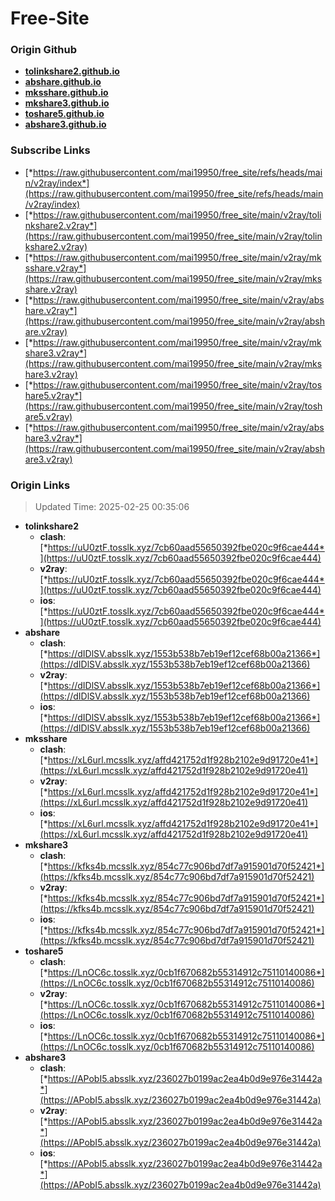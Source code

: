 # Free-Site

### Origin Github

- [**tolinkshare2.github.io**](https://github.com/tolinkshare2/tolinkshare2.github.io)
- [**abshare.github.io**](https://github.com/abshare/abshare.github.io)
- [**mksshare.github.io**](https://github.com/mksshare/mksshare.github.io)
- [**mkshare3.github.io**](https://github.com/mkshare3/mkshare3.github.io)
- [**toshare5.github.io**](https://github.com/toshare5/toshare5.github.io)
- [**abshare3.github.io**](https://github.com/abshare3/abshare3.github.io)

### Subscribe Links

- [*https://raw.githubusercontent.com/mai19950/free_site/refs/heads/main/v2ray/index*](https://raw.githubusercontent.com/mai19950/free_site/refs/heads/main/v2ray/index)
- [*https://raw.githubusercontent.com/mai19950/free_site/main/v2ray/tolinkshare2.v2ray*](https://raw.githubusercontent.com/mai19950/free_site/main/v2ray/tolinkshare2.v2ray)
- [*https://raw.githubusercontent.com/mai19950/free_site/main/v2ray/mksshare.v2ray*](https://raw.githubusercontent.com/mai19950/free_site/main/v2ray/mksshare.v2ray)
- [*https://raw.githubusercontent.com/mai19950/free_site/main/v2ray/abshare.v2ray*](https://raw.githubusercontent.com/mai19950/free_site/main/v2ray/abshare.v2ray)
- [*https://raw.githubusercontent.com/mai19950/free_site/main/v2ray/mkshare3.v2ray*](https://raw.githubusercontent.com/mai19950/free_site/main/v2ray/mkshare3.v2ray)
- [*https://raw.githubusercontent.com/mai19950/free_site/main/v2ray/toshare5.v2ray*](https://raw.githubusercontent.com/mai19950/free_site/main/v2ray/toshare5.v2ray)
- [*https://raw.githubusercontent.com/mai19950/free_site/main/v2ray/abshare3.v2ray*](https://raw.githubusercontent.com/mai19950/free_site/main/v2ray/abshare3.v2ray)

### Origin Links

> Updated Time: 2025-02-25 00:35:06

- **tolinkshare2**
  - **clash**: [*https://uU0ztF.tosslk.xyz/7cb60aad55650392fbe020c9f6cae444*](https://uU0ztF.tosslk.xyz/7cb60aad55650392fbe020c9f6cae444)
  - **v2ray**: [*https://uU0ztF.tosslk.xyz/7cb60aad55650392fbe020c9f6cae444*](https://uU0ztF.tosslk.xyz/7cb60aad55650392fbe020c9f6cae444)
  - **ios**: [*https://uU0ztF.tosslk.xyz/7cb60aad55650392fbe020c9f6cae444*](https://uU0ztF.tosslk.xyz/7cb60aad55650392fbe020c9f6cae444)
- **abshare**
  - **clash**: [*https://dIDlSV.absslk.xyz/1553b538b7eb19ef12cef68b00a21366*](https://dIDlSV.absslk.xyz/1553b538b7eb19ef12cef68b00a21366)
  - **v2ray**: [*https://dIDlSV.absslk.xyz/1553b538b7eb19ef12cef68b00a21366*](https://dIDlSV.absslk.xyz/1553b538b7eb19ef12cef68b00a21366)
  - **ios**: [*https://dIDlSV.absslk.xyz/1553b538b7eb19ef12cef68b00a21366*](https://dIDlSV.absslk.xyz/1553b538b7eb19ef12cef68b00a21366)
- **mksshare**
  - **clash**: [*https://xL6url.mcsslk.xyz/affd421752d1f928b2102e9d91720e41*](https://xL6url.mcsslk.xyz/affd421752d1f928b2102e9d91720e41)
  - **v2ray**: [*https://xL6url.mcsslk.xyz/affd421752d1f928b2102e9d91720e41*](https://xL6url.mcsslk.xyz/affd421752d1f928b2102e9d91720e41)
  - **ios**: [*https://xL6url.mcsslk.xyz/affd421752d1f928b2102e9d91720e41*](https://xL6url.mcsslk.xyz/affd421752d1f928b2102e9d91720e41)
- **mkshare3**
  - **clash**: [*https://kfks4b.mcsslk.xyz/854c77c906bd7df7a915901d70f52421*](https://kfks4b.mcsslk.xyz/854c77c906bd7df7a915901d70f52421)
  - **v2ray**: [*https://kfks4b.mcsslk.xyz/854c77c906bd7df7a915901d70f52421*](https://kfks4b.mcsslk.xyz/854c77c906bd7df7a915901d70f52421)
  - **ios**: [*https://kfks4b.mcsslk.xyz/854c77c906bd7df7a915901d70f52421*](https://kfks4b.mcsslk.xyz/854c77c906bd7df7a915901d70f52421)
- **toshare5**
  - **clash**: [*https://LnOC6c.tosslk.xyz/0cb1f670682b55314912c75110140086*](https://LnOC6c.tosslk.xyz/0cb1f670682b55314912c75110140086)
  - **v2ray**: [*https://LnOC6c.tosslk.xyz/0cb1f670682b55314912c75110140086*](https://LnOC6c.tosslk.xyz/0cb1f670682b55314912c75110140086)
  - **ios**: [*https://LnOC6c.tosslk.xyz/0cb1f670682b55314912c75110140086*](https://LnOC6c.tosslk.xyz/0cb1f670682b55314912c75110140086)
- **abshare3**
  - **clash**: [*https://APobI5.absslk.xyz/236027b0199ac2ea4b0d9e976e31442a*](https://APobI5.absslk.xyz/236027b0199ac2ea4b0d9e976e31442a)
  - **v2ray**: [*https://APobI5.absslk.xyz/236027b0199ac2ea4b0d9e976e31442a*](https://APobI5.absslk.xyz/236027b0199ac2ea4b0d9e976e31442a)
  - **ios**: [*https://APobI5.absslk.xyz/236027b0199ac2ea4b0d9e976e31442a*](https://APobI5.absslk.xyz/236027b0199ac2ea4b0d9e976e31442a)
